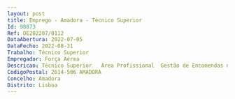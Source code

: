 ```yaml
--- 
layout: post
title: Emprego - Amadora - Técnico Superior
Id: 98873
Ref: OE202207/0112
DataAbertura: 2022-07-05
DataFecho: 2022-08-31
Trabalho: Técnico Superior
Empregador: Força Aérea
Descricao: Técnico Superior   Área Profissional  Gestão de Encomendas na Área AlimentarDescrição de Funções   Coordenar o processo logístico de encomendas de géneros alimentares   Efetuar encomendas de material, realizando os necessários contactos com as Unidades da Força Aérea (FA) e Fornecedores   Desenvolver e implementar estratégias de fornecimento em coordenação com as Unidades da FA e fornecedores   Efetuar a avaliação de fornecedores   Garantir a manutenção dos níveis de stocks adequados em coordenação com as Unidades da FA   Registar as encomendas no programa informático utilizado pela FA   Registar as entradas e saídas de materiais, confirmando as faturas e guias de remessa   Tratamento de faturas   Organização de documentação contratual   Outras tarefas no âmbito da função.O Posto de Trabalho destina se à Direção de Abastecimento e Transportes no Estado Maior da Força Aérea, sito em, Alfragide, concelho de Amadora.
CodigoPostal: 2614-506 AMADORA
Concelho: Amadora
Distrito: Lisboa
--- 
```

